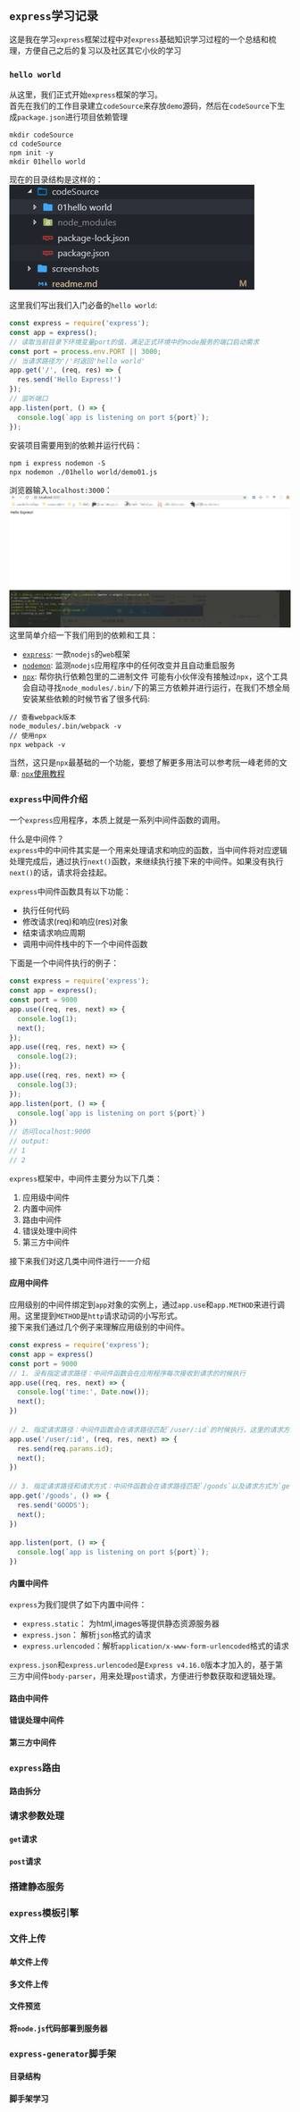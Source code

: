 ## `express`学习记录
这是我在学习`express`框架过程中对`express`基础知识学习过程的一个总结和梳理，方便自己之后的复习以及社区其它小伙的学习
### `hello world`
从这里，我们正式开始`express`框架的学习。  
首先在我们的工作目录建立`codeSource`来存放`demo`源码，然后在`codeSource`下生成`package.json`进行项目依赖管理
```
mkdir codeSource
cd codeSource
npm init -y
mkdir 01hello world
```
现在的目录结构是这样的：  
![directory](./screenshots/01hello-world-directory.png)

这里我们写出我们入门必备的`hello world`:
```js
const express = require('express');
const app = express();
// 读取当前目录下环境变量port的值，满足正式环境中的node服务的端口启动需求
const port = process.env.PORT || 3000;
// 当请求路径为'/'时返回'hello world'
app.get('/', (req, res) => {
  res.send('Hello Express!')
});
// 监听端口
app.listen(port, () => {
  console.log(`app is listening on port ${port}`);
});
```
安装项目需要用到的依赖并运行代码：
```
npm i express nodemon -S
npx nodemon ./01hello world/demo01.js
```
浏览器输入`localhost:3000`：  
![browser](./screenshots/01hello-world-browser.png)
![node](./screenshots/01hello-world-node.png)
这里简单介绍一下我们用到的依赖和工具：
* [`express`](https://github.com/expressjs/express): 一款`nodejs`的`web`框架
* [`nodemon`](https://github.com/remy/nodemon): 监测`nodejs`应用程序中的任何改变并且自动重启服务
* [`npx`](https://github.com/zkat/npx): 帮你执行依赖包里的二进制文件
可能有小伙伴没有接触过`npx`，这个工具会自动寻找`node_modules/.bin/`下的第三方依赖并进行运行，在我们不想全局安装某些依赖的时候节省了很多代码:  
```
// 查看webpack版本
node_modules/.bin/webpack -v
// 使用npx
npx webpack -v
```
当然，这只是`npx`最基础的一个功能，要想了解更多用法可以参考阮一峰老师的文章: [`npx`使用教程](http://www.ruanyifeng.com/blog/2019/02/npx.html)

### `express`中间件介绍
一个`express`应用程序，本质上就是一系列中间件函数的调用。

什么是中间件？  
`express`中的中间件其实是一个用来处理请求和响应的函数，当中间件将对应逻辑处理完成后，通过执行`next()`函数，来继续执行接下来的中间件。如果没有执行`next()`的话，请求将会挂起。

`express`中间件函数具有以下功能：
* 执行任何代码
* 修改请求(req)和响应(res)对象
* 结束请求响应周期
* 调用中间件栈中的下一个中间件函数

下面是一个中间件执行的例子：
```js
const express = require('express');
const app = express();
const port = 9000
app.use((req, res, next) => {
  console.log(1);
  next();
});
app.use((req, res, next) => {
  console.log(2);
});
app.use((req, res, next) => {
  console.log(3);
});
app.listen(port, () => {
  console.log(`app is listening on port ${port}`)
})
// 访问localhost:9000
// output: 
// 1
// 2
```

`express`框架中，中间件主要分为以下几类：
1. 应用级中间件
2. 内置中间件
3. 路由中间件
4. 错误处理中间件
5. 第三方中间件
  
接下来我们对这几类中间件进行一一介绍
#### 应用中间件
应用级别的中间件绑定到`app`对象的实例上，通过`app.use`和`app.METHOD`来进行调用。这里提到`METHOD`是`http`请求动词的小写形式。  
接下来我们通过几个例子来理解应用级别的中间件。
```js
const express = require('express');
const app = express()
const port = 9000
// 1. 没有指定请求路径：中间件函数会在应用程序每次接收到请求的时候执行
app.use((req, res, next) => {
  console.log('time:', Date.now());
  next();
})

// 2. 指定请求路径：中间件函数会在请求路径匹配`/user/:id`的时候执行，这里的请求方式是任意的
app.use('/user/:id', (req, res, next) => {
  res.send(req.params.id);
  next();
})

// 3. 指定请求路径和请求方式：中间件函数会在请求路径匹配`/goods`以及请求方式为`get`的时候执行
app.get('/goods', () => {
  res.send('GOODS');
  next();
})

app.listen(port, () => {
  console.log(`app is listening on port ${port}`);
})
```

#### 内置中间件
`express`为我们提供了如下内置中间件：
* `express.static`： 为html,images等提供静态资源服务器
* `express.json`： 解析`json`格式的请求
* `express.urlencoded`：解析`application/x-www-form-urlencoded`格式的请求

`express.json`和`express.urlencoded`是`Express v4.16.0`版本才加入的，基于第三方中间件`body-parser`，用来处理`post`请求，方便进行参数获取和逻辑处理。
#### 路由中间件

#### 错误处理中间件

#### 第三方中间件

### `express`路由

#### 路由拆分

### 请求参数处理

#### `get`请求

#### `post`请求

### 搭建静态服务

### `express`模板引擎

### 文件上传

#### 单文件上传
#### 多文件上传
#### 文件预览
#### 将`node.js`代码部署到服务器

### `express-generator`脚手架

#### 目录结构
#### 脚手架学习
